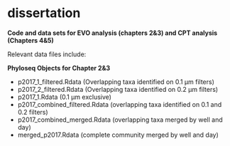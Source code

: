# dissertation
**Code and data sets for EVO analysis (chapters 2&3) and CPT analysis (Chapters 4&5)**

Relevant data files include:

**Phyloseq Objects for Chapter 2&3**
* p2017_1_filtered.Rdata (Overlapping taxa identified on 0.1 µm filters)
* p2017_2_filtered.Rdata (Overlapping taxa identified on 0.2 µm filters)
* p2017_1.Rdata (0.1 µm exclusive)
* p2017_combined_filtered.Rdata (overlapping taxa identified on 0.1 and 0.2 filters)
* p2017_combined_merged.Rdata (overlapping taxa merged by well and day)
* merged_p2017.Rdata (complete community merged by well and day)
